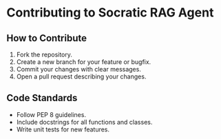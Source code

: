 # Contributing to Socratic RAG Agent

## How to Contribute

1. Fork the repository.
2. Create a new branch for your feature or bugfix.
3. Commit your changes with clear messages.
4. Open a pull request describing your changes.

## Code Standards

- Follow PEP 8 guidelines.
- Include docstrings for all functions and classes.
- Write unit tests for new features.
